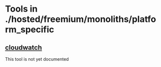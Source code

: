 # Tools in ./hosted/freemium/monoliths/platform_specific
## [cloudwatch](cloudwatch.md)
This tool is not yet documented
